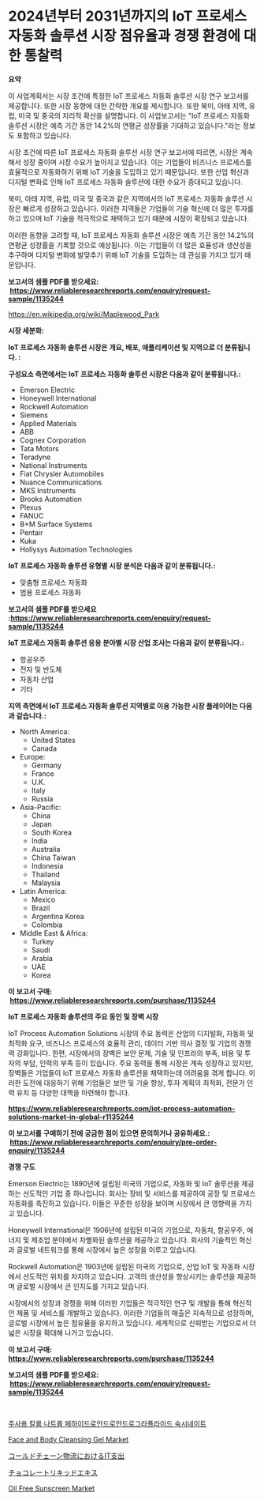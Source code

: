 <p><h1>2024년부터 2031년까지의 IoT 프로세스 자동화 솔루션 시장 점유율과 경쟁 환경에 대한 통찰력</h1></p><p><strong>요약</strong></p>
<p><p>이 사업계획서는 시장 조건에 특정한 IoT 프로세스 자동화 솔루션 시장 연구 보고서를 제공합니다. 또한 시장 동향에 대한 간략한 개요를 제시합니다. 또한 북미, 아태 지역, 유럽, 미국 및 중국의 지리적 확산을 설명합니다. 이 사업보고서는 "IoT 프로세스 자동화 솔루션 시장은 예측 기간 동안 14.2%의 연평균 성장률을 기대하고 있습니다."라는 정보도 포함하고 있습니다.</p><p>시장 조건에 따른 IoT 프로세스 자동화 솔루션 시장 연구 보고서에 따르면, 시장은 계속해서 성장 중이며 시장 수요가 높아지고 있습니다. 이는 기업들이 비즈니스 프로세스를 효율적으로 자동화하기 위해 IoT 기술을 도입하고 있기 때문입니다. 또한 산업 혁신과 디지털 변화로 인해 IoT 프로세스 자동화 솔루션에 대한 수요가 증대되고 있습니다. </p><p>북미, 아태 지역, 유럽, 미국 및 중국과 같은 지역에서의 IoT 프로세스 자동화 솔루션 시장은 빠르게 성장하고 있습니다. 이러한 지역들은 기업들이 기술 혁신에 더 많은 투자를 하고 있으며 IoT 기술을 적극적으로 채택하고 있기 때문에 시장이 확장되고 있습니다. </p><p>이러한 동향을 고려할 때, IoT 프로세스 자동화 솔루션 시장은 예측 기간 동안 14.2%의 연평균 성장률을 기록할 것으로 예상됩니다. 이는 기업들이 더 많은 효율성과 생산성을 추구하며 디지털 변화에 발맞추기 위해 IoT 기술을 도입하는 데 관심을 가지고 있기 때문입니다.</p></p>
<p><strong>보고서의 샘플 PDF를 받으세요: &nbsp;<a href="https://www.reliableresearchreports.com/enquiry/request-sample/1135244">https://www.reliableresearchreports.com/enquiry/request-sample/1135244</a></strong></p>
<p><a href="https://en.wikipedia.org/wiki/Maplewood_Park">https://en.wikipedia.org/wiki/Maplewood_Park</a></p>
<p><strong>시장 세분화:</strong></p>
<p><strong> IoT 프로세스 자동화 솔루션 시장은 개요, 배포, 애플리케이션 및 지역으로 더 분류됩니다. :</strong></p>
<p><strong>구성요소 측면에서는 IoT 프로세스 자동화 솔루션 시장은 다음과 같이 분류됩니다.:</strong></p>
<p><ul><li>Emerson Electric</li><li>Honeywell International</li><li>Rockwell Automation</li><li>Siemens</li><li>Applied Materials</li><li>ABB</li><li>Cognex Corporation</li><li>Tata Motors</li><li>Teradyne</li><li>National Instruments</li><li>Fiat Chrysler Automobiles</li><li>Nuance Communications</li><li>MKS Instruments</li><li>Brooks Automation</li><li>Plexus</li><li>FANUC</li><li>B+M Surface Systems</li><li>Pentair</li><li>Kuka</li><li>Hollysys Automation Technologies</li></ul></p>
<p><strong> IoT 프로세스 자동화 솔루션 유형별 시장 분석은 다음과 같이 분류됩니다.:</strong></p>
<p><ul><li>맞춤형 프로세스 자동화</li><li>범용 프로세스 자동화</li></ul></p>
<p><strong>보고서의 샘플 PDF를 받으세요 :<a href="https://www.reliableresearchreports.com/enquiry/request-sample/1135244">https://www.reliableresearchreports.com/enquiry/request-sample/1135244</a></strong></p>
<p><strong> IoT 프로세스 자동화 솔루션 응용 분야별 시장 산업 조사는 다음과 같이 분류됩니다.:</strong></p>
<p><ul><li>항공우주</li><li>전자 및 반도체</li><li>자동차 산업</li><li>기타</li></ul></p>
<p><strong>지역 측면에서 IoT 프로세스 자동화 솔루션 지역별로 이용 가능한 시장 플레이어는 다음과 같습니다.:</strong></p>
<p><ul>
    <li>
        North America:
        <ul>
            <li>United States</li>
            <li>Canada</li>
        </ul>
    </li>
    <li>
        Europe:
        <ul>
            <li>Germany</li>
            <li>France</li>
            <li>U.K.</li>
            <li>Italy</li>
            <li>Russia</li>
        </ul>
    </li>
    <li>
        Asia-Pacific:
        <ul>
            <li>China</li>
            <li>Japan</li>
            <li>South Korea</li>
            <li>India</li>
            <li>Australia</li>
            <li>China Taiwan</li>
            <li>Indonesia</li>
            <li>Thailand</li>
            <li>Malaysia</li>
        </ul>
    </li>
    <li>
        Latin America:
        <ul>
            <li>Mexico</li>
            <li>Brazil</li>
            <li>Argentina Korea</li>
            <li>Colombia</li>
        </ul>
    </li>
    <li>
        Middle East & Africa:
        <ul>
            <li>Turkey</li>
            <li>Saudi</li>
            <li>Arabia</li>
            <li>UAE</li>
            <li>Korea</li>
        </ul>
    </li>
    </ul></p>
<p><strong>이 보고서 구매: &nbsp;<a href="https://www.reliableresearchreports.com/purchase/1135244">https://www.reliableresearchreports.com/purchase/1135244</a></strong></p>
<p><strong>IoT 프로세스 자동화 솔루션의 주요 동인 및 장벽 시장</strong></p>
<p><p>IoT Process Automation Solutions 시장의 주요 동력은 산업의 디지털화, 자동화 및 최적화 요구, 비즈니스 프로세스의 효율적 관리, 데이터 기반 의사 결정 및 기업의 경쟁력 강화입니다. 한편, 시장에서의 장벽은 보안 문제, 기술 및 인프라의 부족, 비용 및 투자의 부담, 인력의 부족 등이 있습니다. 주요 동력을 통해 시장은 계속 성장하고 있지만, 장벽들은 기업들이 IoT 프로세스 자동화 솔루션을 채택하는데 어려움을 겪게 합니다. 이러한 도전에 대응하기 위해 기업들은 보안 및 기술 향상, 투자 계획의 최적화, 전문가 인력 유치 등 다양한 대책을 마련해야 합니다.</p></p>
<p><strong><a href="https://www.reliableresearchreports.com/iot-process-automation-solutions-market-in-global-r1135244">https://www.reliableresearchreports.com/iot-process-automation-solutions-market-in-global-r1135244</a></strong></p>
<p><strong>이 보고서를 구매하기 전에 궁금한 점이 있으면 문의하거나 공유하세요.: &nbsp;<a href="https://www.reliableresearchreports.com/enquiry/pre-order-enquiry/1135244">https://www.reliableresearchreports.com/enquiry/pre-order-enquiry/1135244</a></strong></p>
<p><strong>경쟁 구도</strong></p>
<p><p>Emerson Electric는 1890년에 설립된 미국의 기업으로, 자동화 및 IoT 솔루션을 제공하는 선도적인 기업 중 하나입니다. 회사는 장비 및 서비스를 제공하여 공장 및 프로세스 자동화를 촉진하고 있습니다. 이들은 꾸준한 성장을 보이며 시장에서 큰 영향력을 가지고 있습니다.</p><p>Honeywell International은 1906년에 설립된 미국의 기업으로, 자동차, 항공우주, 에너지 및 제조업 분야에서 차별화된 솔루션을 제공하고 있습니다. 회사의 기술적인 혁신과 글로벌 네트워크를 통해 시장에서 높은 성장을 이루고 있습니다.</p><p>Rockwell Automation은 1903년에 설립된 미국의 기업으로, 산업 IoT 및 자동화 시장에서 선도적인 위치를 차지하고 있습니다. 고객의 생산성을 향상시키는 솔루션을 제공하며 글로벌 시장에서 큰 인지도를 가지고 있습니다.</p><p>시장에서의 성장과 경쟁을 위해 이러한 기업들은 적극적인 연구 및 개발을 통해 혁신적인 제품 및 서비스를 개발하고 있습니다. 이러한 기업들의 매출은 지속적으로 성장하며, 글로벌 시장에서 높은 점유율을 유지하고 있습니다. 세계적으로 신뢰받는 기업으로서 더 넓은 시장을 확대해 나가고 있습니다.</p></p>
<p><strong>이 보고서 구매: &nbsp; <a href="https://www.reliableresearchreports.com/purchase/1135244">https://www.reliableresearchreports.com/purchase/1135244</a></strong></p>
<p><strong>보고서의 샘플 PDF를 받으세요: &nbsp;<a href="https://www.reliableresearchreports.com/enquiry/request-sample/1135244">https://www.reliableresearchreports.com/enquiry/request-sample/1135244</a></strong><strong></strong></p>
<p>&nbsp;</p>
<p><p><a href="https://github.com/LuckeyCorbin/Market-Research-Report-List-1/blob/main/8576255154166.md">주사용 칼륨 나트륨 페하이드로안드로안드로그라폴라이드 숙시네이트</a></p><p><a href="https://github.com/Sherrillcrooksxa8i18ucf2m/Market-Research-Report-List-3/blob/main/face-and-body-cleansing-gel-market.md">Face and Body Cleansing Gel Market</a></p><p><a href="https://github.com/schmahlson/Market-Research-Report-List-2/blob/main/6150674145631.md">コールドチェーン物流におけるIT支出</a></p><p><a href="https://github.com/roulaayoub-saad/Market-Research-Report-List-1/blob/main/3660880145630.md">チョコレートリキッドエキス</a></p><p><a href="https://github.com/derrinmiltonellis35gcl/Market-Research-Report-List-3/blob/main/oil-free-sunscreen-market.md">Oil Free Sunscreen Market</a></p></p>